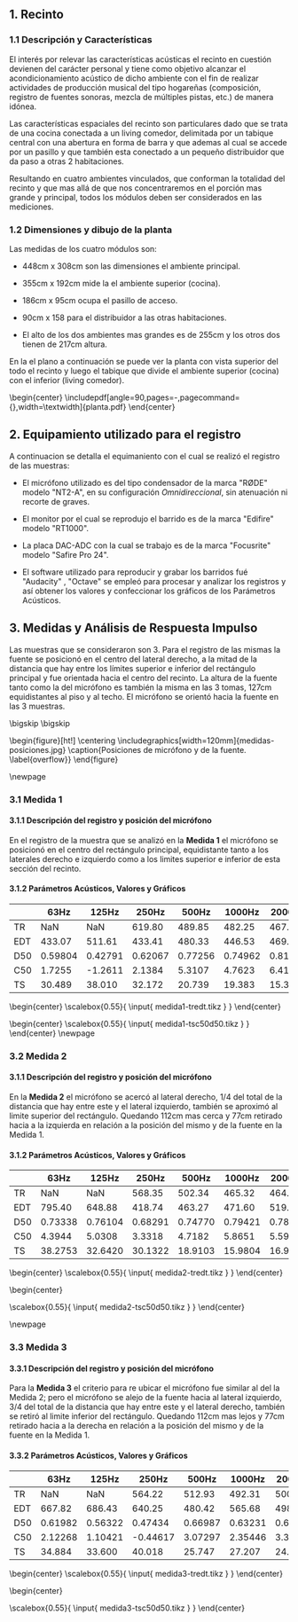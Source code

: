 ## 1. Recinto

### 1.1 Descripción y Características

El interés por relevar las características acústicas el recinto en cuestión
devienen del carácter personal y tiene como objetivo alcanzar el
acondicionamiento acústico de dicho ambiente con el fin de realizar 
actividades de producción musical del tipo hogareñas (composición, registro de
fuentes sonoras, mezcla de múltiples pistas, etc.) de manera idónea.

Las características espaciales del recinto son particulares dado que se trata
de una cocina conectada a un living comedor, delimitada por un tabique central
con una abertura en forma de barra y que ademas al cual se accede por un
pasillo y que también esta conectado a un pequeño distribuidor que da paso a
otras 2 habitaciones.  

Resultando en cuatro ambientes vinculados, que conforman la totalidad del recinto y
que mas allá de que nos concentraremos en el porción mas grande y principal,
todos los módulos deben ser considerados en las mediciones.

### 1.2 Dimensiones y dibujo de la planta

Las medidas de los cuatro módulos son:

* 448cm x 308cm son las dimensiones el ambiente principal.

* 355cm x 192cm mide la el ambiente superior (cocina).

* 186cm x 95cm ocupa el pasillo de acceso.

* 90cm  x 158 para el distribuidor a las otras habitaciones.

* El alto de los dos ambientes mas grandes es de 255cm y los otros dos tienen
  de 217cm altura.

En la el plano a continuación se puede ver la planta con vista superior del
todo el recinto y luego el tabique que divide el ambiente superior (cocina) con el
inferior (living comedor).

\begin{center}
\includepdf[angle=90,pages=-,pagecommand={},width=\textwidth]{planta.pdf}
\end{center}

## 2. Equipamiento utilizado para el registro 

A continuacion se detalla el equimaniento con el cual se realizó el registro de
las muestras: 


* El micrófono utilizado es del tipo condensador de la marca "RØDE" modelo
  "NT2-A", en su configuración *Omnidireccional*, sin atenuación ni recorte de
  graves.

* El monitor por el cual se reprodujo el barrido es de la marca "Edifire" modelo
  "RT1000".

* La placa DAC-ADC con la cual se trabajo es  de la marca "Focusrite" modelo
  "Safire Pro 24".

* El software utilizado para reproducir y grabar los barridos fué "Audacity" ,
  "Octave" se empleó para procesar y analizar los registros y así obtener los
  valores y confeccionar los gráficos de los Parámetros Acústicos. 


## 3. Medidas y Análisis de Respuesta Impulso

Las muestras que se consideraron son 3. Para el registro de las mismas la fuente
se posicionó en el centro del lateral derecho, a la mitad de la distancia que
hay entre los límites superior e inferior del rectángulo principal y fue
orientada hacia el centro del recinto. La altura de la fuente tanto como la del
micrófono es también la misma en las 3 tomas, 127cm equidistantes al piso y al
techo. El micrófono se orientó hacia la fuente en las 3 muestras.

\bigskip
\bigskip

\begin{figure}[ht!]
\centering
\includegraphics[width=120mm]{medidas-posiciones.jpg}
\caption{Posiciones de micrófono y de la fuente. \label{overflow}}
\end{figure}

\newpage
 
### 3.1 Medida 1

#### 3.1.1 Descripción del registro y posición del micrófono

En el registro de la muestra que se analizó en la **Medida 1** el micrófono
se posicionó en el centro del rectángulo principal, equidistante tanto a los
laterales derecho e izquierdo como a los limites superior e inferior de
esta sección del recinto. 

#### 3.1.2 Parámetros Acústicos, Valores y Gráficos 

|     | 63Hz    | 125Hz   | 250Hz   | 500Hz   | 1000Hz  | 2000Hz  | 4000Hz  | 8000Hz  | Promedio |
|-----|---------|---------|---------|---------|---------|---------|---------|---------|----------|
| TR  | NaN     | NaN     | 619.80  |  489.85 | 482.25  | 467.02  | 439.39  | 382.17  | 432.91   |
| EDT | 433.07  | 511.61  | 433.41  |  480.33 | 446.53  | 469.07  | 470.42  | 472.78  | 462.41   |
| D50 | 0.59804 | 0.42791 | 0.62067 |  0.77256| 0.74962 | 0.81429 | 0.82185 | 0.86290 | 0.85169  |
| C50 | 1.7255  |-1.2611  | 2.1384  |  5.3107 | 4.7623  | 6.4195  | 6.6400  | 7.9891  | 7.5910   |
| TS  | 30.489  | 38.010  | 32.172  |  20.739 | 19.383  | 15.357  | 13.732  | 10.000  | 11.170   |


\begin{center}
\scalebox{0.55}{
    \input{ medida1-tredt.tikz }
}
\end{center}

\begin{center}
\scalebox{0.55}{
    \input{ medida1-tsc50d50.tikz }
}
\end{center}
\newpage

### 3.2 Medida 2

#### 3.1.1 Descripción del registro y posición del micrófono

En la **Medida 2** el micrófono se acercó al lateral derecho, 1/4 del total de
la distancia que hay entre este y el lateral izquierdo, también se aproximó al
limite superior del rectángulo. Quedando 112cm mas cerca y 77cm retirado hacia
a la izquierda en relación a la posición del mismo y de la fuente en la
Medida 1.


#### 3.1.2 Parámetros Acústicos, Valores y Gráficos 

|     | 63Hz    | 125Hz   | 250Hz   | 500Hz   | 1000Hz  | 2000Hz  | 4000Hz  | 8000Hz  | Promedio |
|-----|---------|---------|---------|---------|---------|---------|---------|---------|----------|
| TR  | NaN     | NaN     | 568.35  | 502.34  | 465.32  | 464.09  | 454.82  | 401.28  | 423.23   | 
| EDT | 795.40  | 648.88  | 418.74  | 463.27  | 471.60  | 519.88  | 496.00  | 362.82  | 409.14   |
| D50 | 0.73338 | 0.76104 | 0.68291 | 0.74770 | 0.79421 | 0.78369 | 0.81667 | 0.89307 | 0.86226  |
| C50 | 4.3944  | 5.0308  | 3.3318  | 4.7182  | 5.8651  | 5.5906  | 6.4882  | 9.2181  | 7.9657   |
| TS  | 38.2753 | 32.6420 | 30.1322 | 18.9103 | 15.9804 | 16.9423 | 14.9980 | 9.6625  | 11.7637  |

\begin{center}
\scalebox{0.55}{
    \input{ medida2-tredt.tikz }
}
\end{center}

\begin{center}

\scalebox{0.55}{
    \input{ medida2-tsc50d50.tikz }
}
\end{center}

\newpage
### 3.3 Medida 3

#### 3.3.1 Descripción del registro y posición del micrófono

Para la **Medida 3** el criterio para re ubicar el micrófono fue similar al del la
Medida 2; pero el micrófono se alejo de la fuente hacia al lateral izquierdo,
3/4 del total de la distancia que hay entre este y el lateral derecho, también
se retiró al limite inferior del rectángulo. Quedando 112cm mas lejos y 77cm
retirado hacia a la derecha en relación a la posición del mismo y de la fuente
en la Medida 1.

#### 3.3.2 Parámetros Acústicos, Valores y Gráficos 

|     | 63Hz    | 125Hz   | 250Hz   | 500Hz   | 1000Hz  | 2000Hz  | 4000Hz  | 8000Hz  | Promedio |
|-----|---------|---------|---------|---------|---------|---------|---------|---------|----------|
| TR  | NaN     | NaN     | 564.22  |512.93   | 492.31  | 500.46  | 483.17  | 429.66  | 453.67   |
| EDT | 667.82  | 686.43  | 640.25  |480.42   | 565.68  | 498.18  | 520.45  | 423.67  | 462.59   |
| D50 | 0.61982 | 0.56322 | 0.47434 |0.66987  | 0.63231 | 0.68570 | 0.71619 | 0.75380 | 0.75524  |
| C50 | 2.12268 | 1.10421 | -0.44617|3.07297  | 2.35446 | 3.38795 | 4.01993 | 4.85967 | 4.89338  |
| TS  | 34.884  | 33.600  | 40.018  |25.747   | 27.207  | 24.146  | 22.966  | 18.361  | 18.798   |

\begin{center}
\scalebox{0.55}{
    \input{ medida3-tredt.tikz }
}
\end{center}

\begin{center}

\scalebox{0.55}{
    \input{ medida3-tsc50d50.tikz }
}
\end{center}
 



